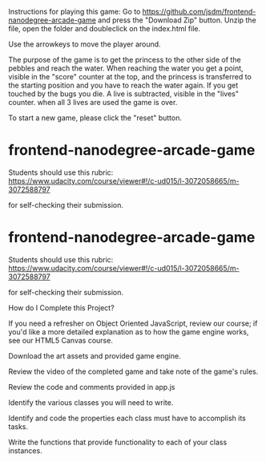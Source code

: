 Instructions for playing this game:
Go to https://github.com/jsdm/frontend-nanodegree-arcade-game and press the "Download Zip" button. Unzip the file, open the folder and doubleclick on the index.html file.

Use the arrowkeys to move the player around.

The purpose of the game is to get the princess to the other side of the pebbles and reach the water. When reaching the water you get a point, visible in the "score" counter at the top, and the princess is transferred to the starting position and you have to reach the water again. If you get touched by the bugs you die. A live is subtracted, visible in the "lives" counter. when all 3 lives are used the game is over.

To start a new game, please click the "reset" button.

frontend-nanodegree-arcade-game
===============================

Students should use this rubric: https://www.udacity.com/course/viewer#!/c-ud015/l-3072058665/m-3072588797

for self-checking their submission.


frontend-nanodegree-arcade-game
===============================

Students should use this rubric: https://www.udacity.com/course/viewer#!/c-ud015/l-3072058665/m-3072588797

for self-checking their submission.






How do I Complete this Project?

If you need a refresher on Object Oriented JavaScript, review our course; if you'd like a more detailed explanation as to how the game engine works, see our HTML5 Canvas course.

Download the art assets and provided game engine.

Review the video of the completed game and take note of the game's rules.

Review the code and comments provided in app.js

Identify the various classes you will need to write.

Identify and code the properties each class must have to accomplish its tasks.

Write the functions that provide functionality to each of your class instances.
